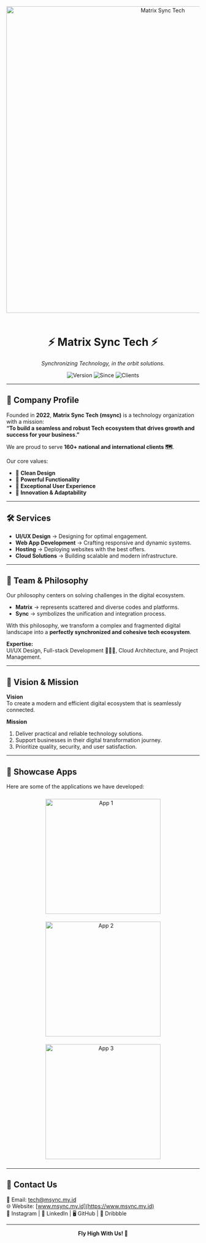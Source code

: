<!-- ================= HEADER IMAGE ================= -->
<div align="center">
  <img src="https://github.com/Matrix-Sync-Tech/.github/raw/main/profile/mada1.png" alt="Matrix Sync Tech" width="800"/>
</div>

<br/>

<!-- ================= TITLE & TAGLINE ================= -->
<div align="center">
  <h1>⚡ Matrix Sync Tech ⚡</h1>
  <p><i>Synchronizing Technology, in the orbit solutions.</i></p>

  <!-- Badges -->
  <img src="https://img.shields.io/badge/version-1.0.0-blue.svg" alt="Version"/>
  <img src="https://img.shields.io/badge/since-2022-orange.svg" alt="Since"/>
  <img src="https://img.shields.io/badge/clients-160%2B-green.svg" alt="Clients"/>
</div>

---

## 🏢 Company Profile

Founded in **2022**, **Matrix Sync Tech (msync)** is a technology organization with a mission:  
**“To build a seamless and robust Tech ecosystem that drives growth and success for your business.”**

We are proud to serve **160+ national and international clients 🗺️**.  

Our core values:  
- 🎨 **Clean Design**  
- 💪 **Powerful Functionality**  
- 🌟 **Exceptional User Experience**  
- 🔄 **Innovation & Adaptability**  

---

## 🛠️ Services

- **UI/UX Design** → Designing for optimal engagement.  
- **Web App Development** → Crafting responsive and dynamic systems.  
- **Hosting** → Deploying websites with the best offers.  
- **Cloud Solutions** → Building scalable and modern infrastructure.  

---

## 👥 Team & Philosophy

Our philosophy centers on solving challenges in the digital ecosystem.  

- **Matrix** → represents scattered and diverse codes and platforms.  
- **Sync** → symbolizes the unification and integration process.  

With this philosophy, we transform a complex and fragmented digital landscape into a **perfectly synchronized and cohesive tech ecosystem**.  

**Expertise:**  
UI/UX Design, Full-stack Development 👩🏻‍💻, Cloud Architecture, and Project Management.  

---

## 🌟 Vision & Mission

**Vision**  
To create a modern and efficient digital ecosystem that is seamlessly connected.  

**Mission**  
1. Deliver practical and reliable technology solutions.  
2. Support businesses in their digital transformation journey.  
3. Prioritize quality, security, and user satisfaction.  

---

## 🚀 Showcase Apps

Here are some of the applications we have developed:  

<div align="center">
  
<!-- Insert your app screenshots here -->
<img src="URL-SCREENSHOT-1" alt="App 1" width="300" style="margin:10px"/>
<img src="URL-SCREENSHOT-2" alt="App 2" width="300" style="margin:10px"/>
<img src="URL-SCREENSHOT-3" alt="App 3" width="300" style="margin:10px"/>

</div>

---

## 🤝 Contact Us

📧 Email: [tech@msync.my.id](mailto:tech@msync.my.id)  
🌐 Website: [www.msync.my.id](https://www.msync.my.id)  
📱 Instagram | 💼 LinkedIn | 🖥️ GitHub | 🎨 Dribbble  

---

<div align="center">
  <b>Fly High With Us! 🚀</b>
</div>
